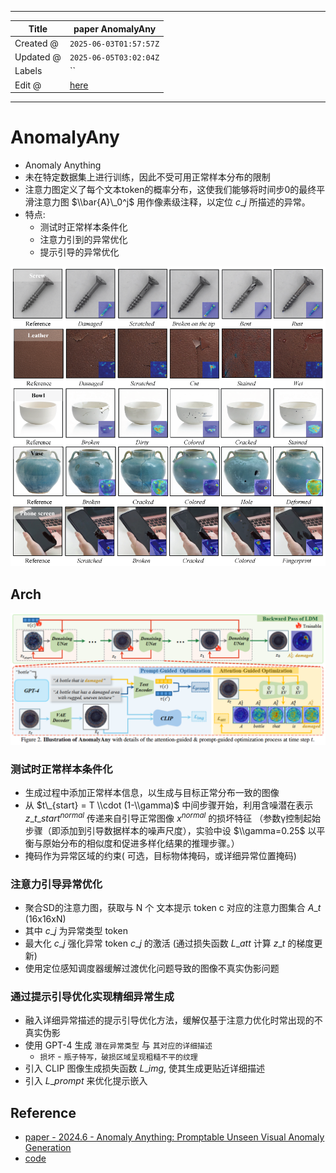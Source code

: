 -----

| Title     | paper AnomalyAny                                      |
| --------- | ----------------------------------------------------- |
| Created @ | `2025-06-03T01:57:57Z`                                |
| Updated @ | `2025-06-05T03:02:04Z`                                |
| Labels    | \`\`                                                  |
| Edit @    | [here](https://github.com/junxnone/aiwiki/issues/519) |

-----

# AnomalyAny

  - Anomaly Anything
  - 未在特定数据集上进行训练，因此不受可用正常样本分布的限制
  - 注意力图定义了每个文本token的概率分布，这使我们能够将时间步0的最终平滑注意力图 $\\bar{A}\_0^j$
    用作像素级注释，以定位 $c\_j$ 所描述的异常。
  - 特点:
      - 测试时正常样本条件化
      - 注意力引到的异常优化
      - 提示引导的异常优化

![Image](media/1626f6477b43900ba13bdae40d6e643548d2da78.png)

## Arch

![Image](media/3cea26f6b39134569773e588fb2765c4b7be7841.png)

### 测试时正常样本条件化

  - 生成过程中添加正常样本信息，以生成与目标正常分布一致的图像
  - 从 $t\_{start} = T \\cdot (1-\\gamma)$ 中间步骤开始，利用含噪潜在表示
    $z\_{t\_{start}}^{normal}$ 传递来自引导正常图像 $x^{normal}$ 的损坏特征
    （参数γ控制起始步骤（即添加到引导数据样本的噪声尺度），实验中设
    $\\gamma=0.25$ 以平衡与原始分布的相似度和促进多样化结果的推理步骤。）
  - 掩码作为异常区域的约束( 可选，目标物体掩码，或详细异常位置掩码)

### 注意力引导异常优化

  - 聚合SD的注意力图，获取与 N 个 文本提示 token c 对应的注意力图集合 $A\_t$ (16x16xN)
  - 其中 $c\_j$ 为异常类型 token
  - 最大化 $c\_j$ 强化异常 token $c\_j$ 的激活 (通过损失函数 $L\_{att}$ 计算 $z\_t$ 的梯度更新)
  - 使用定位感知调度器缓解过渡优化问题导致的图像不真实伪影问题

### 通过提示引导优化实现精细异常生成

  - 融入详细异常描述的提示引导优化方法，缓解仅基于注意力优化时常出现的不真实伪影
  - 使用 GPT-4 生成 `潜在异常类型` 与 `其对应的详细描述`
      - `损坏` - `瓶子特写，破损区域呈现粗糙不平的纹理`
  - 引入 CLIP 图像生成损失函数 $L\_{img}$, 使其生成更贴近详细描述
  - 引入 $L\_{prompt}$ 来优化提示嵌入

## Reference

  - [paper - 2024.6 - Anomaly Anything: Promptable Unseen Visual Anomaly
    Generation](https://arxiv.org/abs/2406.01078)
  - [code](https://github.com/EPFL-IMOS/AnomalyAny)
